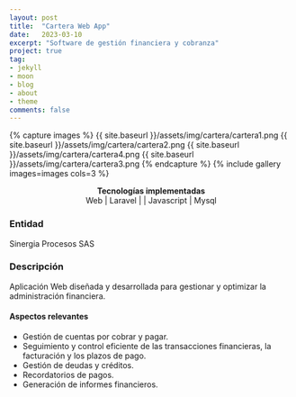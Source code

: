 ```yaml
---
layout: post
title:  "Cartera Web App"
date:   2023-03-10
excerpt: "Software de gestión financiera y cobranza"
project: true
tag:
- jekyll 
- moon
- blog
- about
- theme
comments: false
--- 
```

    
{% capture images %}
  {{ site.baseurl }}/assets/img/cartera/cartera1.png
  {{ site.baseurl }}/assets/img/cartera/cartera2.png
  {{ site.baseurl }}/assets/img/cartera/cartera4.png
  {{ site.baseurl }}/assets/img/cartera/cartera3.png
{% endcapture %}
{% include gallery images=images cols=3 %}
<center>
  <div><b>Tecnologías implementadas</b></div>
    Web <span class="icon-skills web-global"></span> 
    | Laravel <span class="icon-skills laravel"></span>
    | <span class="icon-skills php"></span> 
    | Javascript <span class="icon-skills js-icon"></span> 
    | Mysql <span class="icon-skills mysql"></span> 
</center>

### Entidad
Sinergia Procesos SAS

### Descripción

Aplicación Web diseñada y desarrollada para gestionar y optimizar la administración financiera.

#### Aspectos relevantes

<ul>
  <li>Gestión de cuentas por cobrar y pagar.</li>
  <li>Seguimiento y control eficiente de las transacciones financieras, la facturación y los plazos de pago.</li>
  <li>Gestión de deudas y créditos.</li>
  <li>Recordatorios de pagos.</li>
  <li>Generación de informes financieros.</li>
</ul>